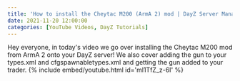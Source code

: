 ```yaml
---
title: 'How to install the Cheytac M200 (ArmA 2) mod | DayZ Server Management'
date: 2021-11-20 12:00:00
categories: [YouTube Videos, DayZ Tutorials]
---
```

Hey everyone, in today's video we go over installing the Cheytac M200 mod from ArmA 2 onto your DayZ server! We also cover adding the gun to your types.xml and cfgspawnabletypes.xml and getting the gun added to your trader.
{% include embed/youtube.html id='ml1TfZ_z-6I' %}
